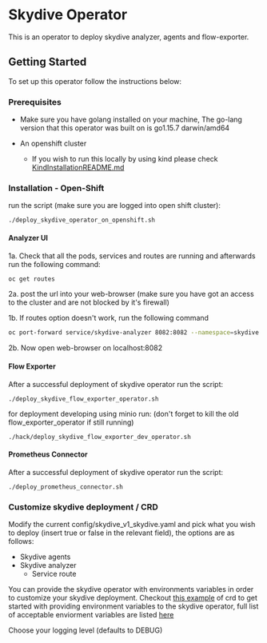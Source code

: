 <!-- ABOUT THE PROJECT -->

# Skydive Operator

This is an operator to deploy skydive analyzer, agents and flow-exporter.

<!-- GETTING STARTED -->

## Getting Started

To set up this operator follow the instructions below:

### Prerequisites

* Make sure you have golang installed on your machine, The go-lang version that this operator was built on is go1.15.7
  darwin/amd64

* An openshift cluster
    * If you wish to run this locally by using kind please
      check [KindInstallationREADME.md](hack/KindInstallationREADME.md)
      
### Installation - Open-Shift

run the script (make sure you are logged into open shift cluster):

```
./deploy_skydive_operator_on_openshift.sh
```

#### Analyzer UI

1a. Check that all the pods, services and routes are running and afterwards run the following command:

```sh
oc get routes
  ```

2a. post the url into your web-browser (make sure you have got an access to the cluster and are not blocked by it's
firewall)

1b. If routes option doesn't work, run the following command

  ```sh
oc port-forward service/skydive-analyzer 8082:8082 --namespace=skydive
  ```

2b. Now open web-browser on localhost:8082

#### Flow Exporter

After a successful deployment of skydive operator run the script:

```
./deploy_skydive_flow_exporter_operator.sh
```

for deployment developing using minio run: (don't forget to kill the old flow_exporter_operator if still running)

```
./hack/deploy_skydive_flow_exporter_dev_operator.sh
```

#### Prometheus Connector 

After a successful deployment of skydive operator run the script:

```
./deploy_prometheus_connector.sh
```

### Customize skydive deployment / CRD

Modify the current config/skydive_v1_skydive.yaml and pick what you wish to deploy (insert true or false in the relevant
field), the options are as follows:

* Skydive agents
* Skydive analyzer
    * Service route
    
You can provide the skydive operator with environments variables in order to customize your skydive deployment.
Checkout [this example](config/skydive_v1_skydive_env_example.yaml) of crd to get started with providing environment 
variables to the skydive operator, full list of acceptable enviorment variables are listed [here](https://github.com/skydive-project/skydive/blob/master/etc/skydive.yml.default)

Choose your logging level (defaults to DEBUG)
